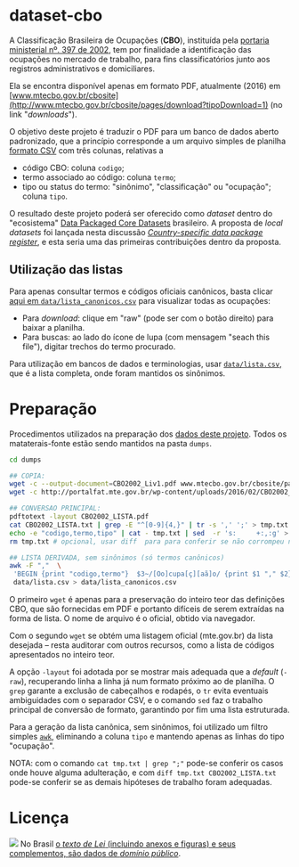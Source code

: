 # dataset-cbo

A Classificação Brasileira de Ocupações (**CBO**), instituída pela [portaria ministerial nº. 397 de 2002](http://www.mtecbo.gov.br/cbosite/pages/legislacao.jsf), tem por finalidade a identificação das ocupações no mercado de trabalho, para fins classificatórios junto aos registros administrativos e domiciliares.

Ela se encontra disponível apenas em formato PDF, atualmente (2016) em [www.mtecbo.gov.br/cbosite](http://www.mtecbo.gov.br/cbosite/pages/download?tipoDownload=1) (no link "*downloads*").

O objetivo deste projeto é traduzir o PDF para um banco de dados aberto padronizado, que a princípio corresponde a um arquivo simples de planilha [formato CSV](https://pt.wikipedia.org/wiki/Comma-separated_values) com três colunas, relativas a

* código CBO: coluna `codigo`;
* termo associado ao código: coluna `termo`;
* tipo ou status do termo: "sinônimo", "classificação" ou "ocupação"; coluna `tipo`.

O resultado deste projeto poderá ser oferecido como *dataset* dentro do "ecosistema" [Data Packaged Core Datasets](http://data.okfn.org/roadmap/core-datasets) brasileiro. A proposta de *local datasets* foi lançada nesta discussão [_Country-specific data package register_](https://discuss.okfn.org/t/3178), e esta seria uma das primeiras contribuições dentro da proposta.

## Utilização das listas

Para apenas consultar termos e códigos oficiais canônicos, basta clicar [aqui em `data/lista_canonicos.csv`](https://github.com/okfn-brasil/dataset-cbo/blob/master/data/lista_canonicos.csv) para visualizar todas as ocupações:

* Para _download_: clique em "raw" (pode ser com o botão direito) para baixar a planilha. 
* Para buscas: ao lado do ícone de lupa (com mensagem "seach this file"), digitar trechos do termo procurado.

Para utilização em bancos de dados e terminologias, usar [`data/lista.csv`](https://github.com/okfn-brasil/dataset-cbo/blob/master/data/lista.csv), que é a lista completa, onde foram mantidos os sinônimos.

# Preparação
Procedimentos utilizados na preparação dos [dados deste projeto](data).  Todos os mataterais-fonte estão sendo mantidos na pasta `dumps`.
```sh
cd dumps

## COPIA:
wget -c --output-document=CBO2002_Liv1.pdf www.mtecbo.gov.br/cbosite/pages/download?tipoDownload=1
wget -c http://portalfat.mte.gov.br/wp-content/uploads/2016/02/CBO2002_LISTA.pdf

## CONVERSAO PRINCIPAL:
pdftotext -layout CBO2002_LISTA.pdf
cat CBO2002_LISTA.txt | grep -E "^[0-9]{4,}" | tr -s ',' ';' > tmp.txt
echo -e "codigo,termo,tipo" | cat - tmp.txt | sed  -r 's:     +:,:g' > ../data/lista.csv
rm tmp.txt # opcional, usar diff  para para conferir se não corrompeu no processo

## LISTA DERIVADA, sem sinônimos (só termos canônicos)
awk -F ","  \
 'BEGIN {print "codigo,termo"}  $3~/[Oo]cupa[ç][aã]o/ {print $1 "," $2}' \
 data/lista.csv > data/lista_canonicos.csv
```

O primeiro `wget` é apenas para a preservação do inteiro teor das definições CBO, que são fornecidas em PDF e portanto difíceis de serem extraídas na forma de lista. O nome de arquivo é o oficial, obtido via navegador.

Com o segundo `wget` se obtém uma listagem oficial (mte.gov.br) da lista desejada  &ndash; resta auditorar com outros recursos, como a lista de códigos apresentados no inteiro teor.

A opção `-layout` foi adotada por se mostrar mais adequada que a _default_ (`-raw`), recuperando linha a linha já num formato próximo ao de planilha. O `grep` garante a exclusão de cabeçalhos e rodapés, o `tr` evita eventuais ambiguidades com o separador CSV, e o comando `sed` faz o trabalho principal de conversão de formato, garantindo por fim uma lista estruturada.

Para a geração da lista canônica, sem sinônimos, foi utilizado um filtro simples [`awk`](https://en.wikipedia.org/wiki/AWK), eliminando a coluna `tipo` e mantendo apenas as linhas do tipo "ocupação".

NOTA: com o comando `cat tmp.txt | grep ";"` pode-se conferir os casos onde houve alguma adulteração, e com `diff tmp.txt CBO2002_LISTA.txt` pode-se conferir se as demais hipóteses de trabalho foram adequadas.

# Licença

[![](https://upload.wikimedia.org/wikipedia/commons/thumb/3/39/Cc-public_domain_mark_white.svg/64px-Cc-public_domain_mark_white.svg.png)](https://creativecommons.org/publicdomain/zero/1.0/deed.pt_BR) No Brasil [o *texto de Lei* (incluindo anexos e figuras) e seus complementos, são dados de *domínio público*](https://github.com/ppKrauss/licenses/blob/master/reports/implied-lex-BR-v1.md).  
